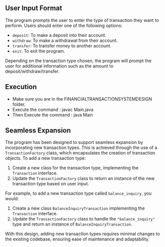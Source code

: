 
## User Input Format
The program prompts the user to enter the type of transaction they want to perform. Users should enter one of the following options:
- `deposit`: To make a deposit into their account.
- `withdraw`: To make a withdrawal from their account.
- `transfer`: To transfer money to another account.
- `exit`: To exit the program.

Depending on the transaction type chosen, the program will prompt the user for additional information such as the amount to deposit/withdraw/transfer.

## Execution
- Make sure you are in the FINANCIALTRANSACTIONSYSTEMDESIGN folder.
- Execute the command : javac Main.java
- Then Execute the command : java Main



## Seamless Expansion
The program has been designed to support seamless expansion by incorporating new transaction types. This is achieved through the use of a `TransactionFactory` class, which encapsulates the creation of transaction objects. To add a new transaction type:
1. Create a new class for the transaction type, implementing the `Transaction` interface.
2. Update the `TransactionFactory` class to return an instance of the new transaction type based on user input.

For example, to add a new transaction type called `balance_inquiry`, you would:
1. Create a new class `BalanceInquiryTransaction` implementing the `Transaction` interface.
2. Update the `TransactionFactory` class to handle the `"balance_inquiry"` type and return an instance of `BalanceInquiryTransaction`.

With this design, adding new transaction types requires minimal changes to the existing codebase, ensuring ease of maintenance and adaptability.

